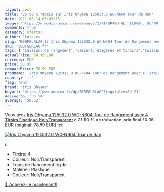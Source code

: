 ```yaml
---
layout: post
title: '35.50 % rabais sur Iris Ohyama 125032.0 WC-N604 Tour de Ran'
date: 2021-06-14 05:03:15
image: 'https://m.media-amazon.com/images/I/51xQP40afGL._SL500_._SL400_.jpg'
comments: true
category: ofertas
author: 'tole.es'
slug: 'B00FGLRLA0-fr Iris Ohyama 125032.0 WC-N604 Tour de Rangement avec 4...'
sku: 'B00FGLRLA0-fr'
tags: [ 'Caissons de rangement','Casiers, étagères et tiroirs','Cuisine et Maison','Rangement et organisation','iris ohyama', ]
actualPrice: 50.95 EUR
currency: EUR
price: 50.95
comparePrice: 78.99 EUR
prodname: 'Iris Ohyama 125032.0 WC-N604 Tour de Rangement avec 4 Tiroirs Plastique Noir/Transparent'
country: 'fr'
flag: '🇫🇷'
brand: 'Iris Ohyama'
buyurl: 'https://www.amazon.fr/dp/B00FGLRLA0/?tag=tolees0d-21'
descuento: '35.50'
average: '50.52'
---
```


Vous avez [Iris Ohyama 125032.0 WC-N604 Tour de Rangement avec 4 Tiroirs Plastique Noir/Transparent](https://www.amazon.fr/dp/B00FGLRLA0/?tag=tolees0d-21)  à  35.50 % de réduction, prix final  50.95 EUR (original: 78.99 EUR) ici:

[![Iris Ohyama 125032.0 WC-N604 Tour de Ran](https://m.media-amazon.com/images/I/51xQP40afGL._SL500_._SL400_.jpg)](https://www.amazon.fr/dp/B00FGLRLA0/?tag=tolees0d-21)

ℹ️:

- Tiroirs: 4
- Couleur: Noir/Transparent
- Tours de Rangement rigide
- Matériel: Plastique
- Couleur: Noir/Transparent

[🛒 Achetez-le maintenant!!](https://www.amazon.fr/dp/B00FGLRLA0/?tag=tolees0d-21)
